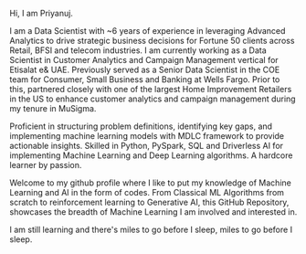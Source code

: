 Hi, I am Priyanuj. 

I am a Data Scientist with ~6 years of experience in leveraging Advanced Analytics to drive strategic business decisions for Fortune 50 clients across Retail, BFSI and telecom industries. 
I am currently working as a Data Scientist in Customer Analytics and Campaign Management vertical for Etisalat e& UAE.
Previously served as a Senior Data Scientist in the COE team for Consumer, Small Business and Banking at Wells Fargo. 
Prior to this, partnered closely with one of the largest Home Improvement Retailers in the US to enhance customer analytics and campaign management during my tenure in MuSigma.

Proficient in structuring problem definitions, identifying key gaps, and implementing machine learning models with MDLC framework to provide actionable insights. 
Skilled in Python, PySpark, SQL and Driverless AI for implementing Machine Learning and Deep Learning algorithms.
A hardcore learner by passion.

Welcome to my github profile where I like to put my knowledge of Machine Learning and AI in the form of codes. From Classical ML Algorithms from scratch to reinforcement learning to Generative AI, this GitHub Repository, showcases the breadth of Machine Learning I am involved and interested in.

I am still learning and there's miles to go before I sleep, miles to go before I sleep.

<!---
priyanuj7/priyanuj7 is a ✨ special ✨ repository because its `README.md` (this file) appears on your GitHub profile.
You can click the Preview link to take a look at your changes.
--->
